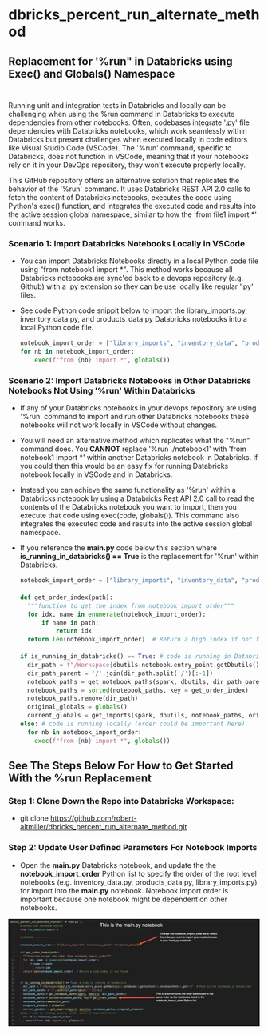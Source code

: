 # dbricks_percent_run_alternate_method

## Replacement for '%run" in Databricks using Exec() and Globals() Namespace<br><br>

Running unit and integration tests in Databricks and locally can be challenging when using the %run command in Databricks to execute dependencies from other notebooks. Often, codebases integrate '.py' file dependencies with Databricks notebooks, which work seamlessly within Databricks but present challenges when executed locally in code editors like Visual Studio Code (VSCode). The '%run' command, specific to Databricks, does not function in VSCode, meaning that if your notebooks rely on it in your DevOps repository, they won't execute properly locally.

This GitHub repository offers an alternative solution that replicates the behavior of the '%run' command. It uses Databricks REST API 2.0 calls to fetch the content of Databricks notebooks, executes the code using Python's exec() function, and integrates the executed code and results into the active session global namespace, similar to how the 'from file1 import *' command works.

### Scenario 1: Import Databricks Notebooks Locally in VSCode

- You can import Databricks Notebooks directly in a local Python code file using "from notebook1 import *".  This method works because all Databricks notebooks are sync'ed back to a devops repository (e.g. Github) with a .py extension so they can be use locally like regular '.py' files.  
- See code Python code snippit below to import the library_imports.py, inventory_data.py, and products_data.py Databricks notebooks into a local Python code file.

  ```Python
  notebook_import_order = ["library_imports", "inventory_data", "products_data"]
  for nb in notebook_import_order:
      exec(f"from {nb} import *", globals())
  ```

### Scenario 2: Import Databricks Notebooks in Other Databricks Notebooks Not Using '%run' Within Databricks

- If any of your Databricks notebooks in your devops repository are using '%run' command to import and run other Databricks notebooks these notebooks will not work locally in VSCode without changes.
- You will need an alternative method which replicates what the "%run" command does.  You __CANNOT__ replace '%run ./notebook1' with 'from notebook1 import *' within another Databricks notebook in Databricks.  If you could then this would be an easy fix for running Databricks notebook locally in VSCode and in Databricks. 
- Instead you can achieve the same functionality as '%run' within a Databricks notebook by using a Databricks Rest API 2.0 call to read the contents of the Databricks notebook you want to import, then you execute that code using exec(code, globals()).  This command also integrates the executed code and results into the active session global namespace.  
- If you reference the __main.py__ code below this section where __is_running_in_databricks() == True__ is the replacement for '%run' within Databricks.

  ```Python
  notebook_import_order = ["library_imports", "inventory_data", "products_data"]

  def get_order_index(path):
    """function to get the index from notebook_import_order"""
    for idx, name in enumerate(notebook_import_order):
        if name in path:
            return idx
    return len(notebook_import_order)  # Return a high index if not found

  if is_running_in_databricks() == True: # code is running in Databricks
    dir_path = f"/Workspace{dbutils.notebook.entry_point.getDbutils().notebook().getContext().notebookPath().get()}"  # Path to the notebook in Databricks
    dir_path_parent = '/'.join(dir_path.split('/')[:-1])
    notebook_paths = get_notebook_paths(spark, dbutils, dir_path_parent)
    notebook_paths = sorted(notebook_paths, key = get_order_index)
    notebook_paths.remove(dir_path)  
    original_globals = globals()
    current_globals = get_imports(spark, dbutils, notebook_paths, original_globals)
  else: # code is running locally (order could be important here)
    for nb in notebook_import_order:
      exec(f"from {nb} import *", globals())
  ```

## See The Steps Below For How to Get Started With the %run Replacement

### Step 1: Clone Down the Repo into Databricks Workspace: <br>

- git clone https://github.com/robert-altmiller/dbricks_percent_run_alternate_method.git

### Step 2: Update User Defined Parameters For Notebook Imports

- Open the __main.py__ Databricks notebook, and update the the __notebook_import_order__ Python list to specify the order of the root level notebooks (e.g. inventory_data.py, products_data.py, library_imports.py) for import into the __main.py__ notebook.  Notebook import order is important because one notebook might be dependent on other notebooks.

![update_parameters.png](/readme_images/update_parameters.png)
